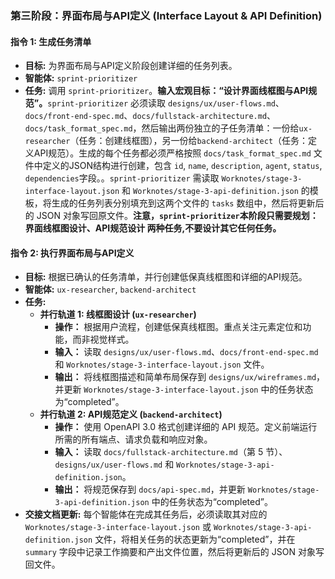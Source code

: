 ### **第三阶段：界面布局与API定义 (Interface Layout & API Definition)**

#### **指令 1: 生成任务清单**

* **目标:** 为界面布局与API定义阶段创建详细的任务列表。  
* **智能体:** `sprint-prioritizer`  
* **任务:** 调用 `sprint-prioritizer`。**输入宏观目标：“设计界面线框图与API规范”。**`sprint-prioritizer` 必须读取 `designs/ux/user-flows.md`、`docs/front-end-spec.md`、`docs/fullstack-architecture.md`、`docs/task_format_spec.md`，然后输出两份独立的子任务清单：一份给`ux-researcher`（任务：创建线框图），另一份给`backend-architect`（任务：定义API规范）。生成的每个任务都必须严格按照 `docs/task_format_spec.md` 文件中定义的JSON结构进行创建，包含 `id`, `name`, `description`, `agent`, `status`, `dependencies`字段。。`sprint-prioritizer` 需读取 `Worknotes/stage-3-interface-layout.json` 和 `Worknotes/stage-3-api-definition.json` 的模板，将生成的任务列表分别填充到这两个文件的 `tasks` 数组中，然后将更新后的 JSON 对象写回原文件。**注意，`sprint-prioritizer`本阶段只需要规划： 界面线框图设计、API规范设计 两种任务,不要设计其它任何任务。**

#### **指令 2: 执行界面布局与API定义**

* **目标:** 根据已确认的任务清单，并行创建低保真线框图和详细的API规范。  
* **智能体:** `ux-researcher`, `backend-architect`  
* **任务:**  
  * **并行轨道 1: 线框图设计 (`ux-researcher`)**  
    * **操作：** 根据用户流程，创建低保真线框图。重点关注元素定位和功能，而非视觉样式。  
    * **输入：** 读取 `designs/ux/user-flows.md`、`docs/front-end-spec.md` 和 `Worknotes/stage-3-interface-layout.json` 文件。  
    * **输出：** 将线框图描述和简单布局保存到 `designs/ux/wireframes.md`，并更新 `Worknotes/stage-3-interface-layout.json` 中的任务状态为“completed”。  
  * **并行轨道 2: API规范定义 (`backend-architect`)**  
    * **操作：** 使用 OpenAPI 3.0 格式创建详细的 API 规范。定义前端运行所需的所有端点、请求负载和响应对象。  
    * **输入：** 读取 `docs/fullstack-architecture.md`（第 5 节）、`designs/ux/user-flows.md` 和 `Worknotes/stage-3-api-definition.json`。
    * **输出：** 将规范保存到 `docs/api-spec.md`，并更新 `Worknotes/stage-3-api-definition.json` 中的任务状态为“completed”。
* **交接文档更新:** 每个智能体在完成其任务后，必须读取其对应的 `Worknotes/stage-3-interface-layout.json` 或 `Worknotes/stage-3-api-definition.json` 文件，将相关任务的状态更新为“completed”，并在 `summary` 字段中记录工作摘要和产出文件位置，然后将更新后的 JSON 对象写回文件。